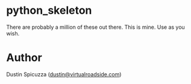 python_skeleton
===============

There are probably a million of these out there. This is mine. Use as you wish.

Author
======

Dustin Spicuzza (dustin@virtualroadside.com)
